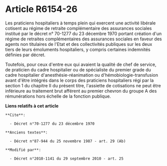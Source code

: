 # Article R6154-26

Les praticiens hospitaliers à temps plein qui exercent une activité libérale cotisent au régime de retraite complémentaire
des assurances sociales institué par le décret n° 70-1277 du 23 décembre 1970 portant création d'un régime de retraites
complémentaires des assurances sociales en faveur des agents non titulaires de l'Etat et des collectivités publiques  sur les
deux tiers de leurs émoluments hospitaliers, y compris certaines indemnités définies par décret.

Toutefois, pour ceux d'entre eux qui avaient la qualité de chef de service, de praticien du cadre hospitalier ou de
spécialiste du premier grade du cadre hospitalier d'anesthésie-réanimation ou d'hémobiologie-transfusion avant d'être
intégrés dans le corps des praticiens hospitaliers régi par la section 1 du chapitre II du présent titre, l'assiette de
cotisations ne peut être inférieure au traitement brut afférent au premier chevron du groupe A des rémunérations hors échelle
de la fonction publique.

**Liens relatifs à cet article**

	**Cite**:

	  - Décret n°70-1277 du 23 décembre 1970

	**Anciens textes**:

	  - Décret n°87-944 du 25 novembre 1987 - art. 29 (Ab)

	**Modifié par**:

	  - Décret n°2010-1141 du 29 septembre 2010 - art. 25
